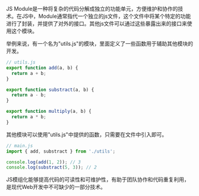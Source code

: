 

JS Module是一种将复杂的代码分解成独立的功能单元，方便维护和协作的技术。在JS中，Module通常指代一个独立的js文件，这个文件中将某个特定的功能进行了封装，并提供了对外的接口。其他js文件可以通过这些暴露出来的接口来使用这个模块。

举例来说，有一个名为"utils.js"的模块，里面定义了一些函数用于辅助其他模块的开发。

```javascript
// utils.js
export function add(a, b) {
  return a + b;
}

export function substract(a, b) {
  return a - b;
}

export function multiply(a, b) {
  return a * b;
}
```

其他模块可以使用"utils.js"中提供的函数，只需要在文件中引入即可。

```javascript
// main.js
import { add, substract } from './utils';

console.log(add(1, 2)); // 3
console.log(substract(5, 3)); // 2
```

JS模组化能够提高代码的可读性和可维护性，有助于团队协作和代码重复利用，是现代Web开发中不可缺少的一部分技术。